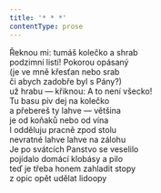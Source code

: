 ```yaml
---
title: '* * *'
contentType: prose
---
```


<section>

Řeknou mi: tumáš kolečko a shrab  
podzimní listí! Pokorou opásaný  
(je ve mně křesťan nebo srab  
či abych zadobře byl s Pány?)  
už hrabu — křiknou: A to není všecko!  
Tu basu piv dej na kolečko  
a přebereš ty lahve — většina  
je od koňaků nebo od vína  
I odděluju pracně zpod stolu  
nevratné lahve lahve na zálohu  
Je po svátcích Panstvo se veselilo  
pojídalo domácí klobásy a pilo  
teď je třeba honem zahladit stopy  
z opic opět udělat lidoopy

</section>

